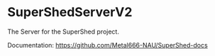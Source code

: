 # SuperShedServerV2

The Server for the SuperShed project.

Documentation: https://github.com/Metal666-NAU/SuperShed-docs
